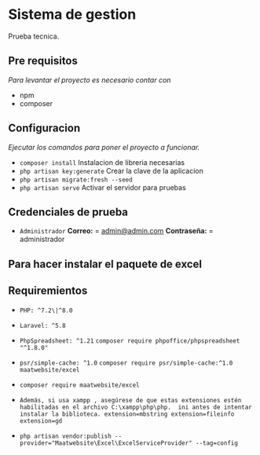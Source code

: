 # Sistema de gestion

Prueba tecnica.

## Pre requisitos
_Para levantar el proyecto es necesario contar con_

* npm
* composer

## Configuracion
_Ejecutar los comandos para poner el proyecto a funcionar._

* `composer install` Instalacion de libreria necesarias
* `php artisan key:generate` Crear la clave de la aplicacion
* `php artisan migrate:fresh --seed`
* `php artisan serve` Activar el servidor para pruebas

## Credenciales de prueba

* `Administrador` 
**Correo:**     = admin@admin.com
**Contraseña:** = administrador


## Para hacer instalar el paquete de excel
## Requiremientos
* `PHP: ^7.2\|^8.0`
* `Laravel: ^5.8`
* `PhpSpreadsheet: ^1.21`  `composer require phpoffice/phpspreadsheet "^1.8.0"`
* `psr/simple-cache: ^1.0` `composer require psr/simple-cache:^1.0 maatwebsite/excel`

* `composer require maatwebsite/excel`
* `Además, si usa xampp , asegúrese de que estas extensiones estén habilitadas en el archivo C:\xampp\php\php.  ini antes de intentar instalar la biblioteca.
extension=mbstring
extension=fileinfo
extension=gd`

* `php artisan vendor:publish --provider="Maatwebsite\Excel\ExcelServiceProvider" --tag=config`
